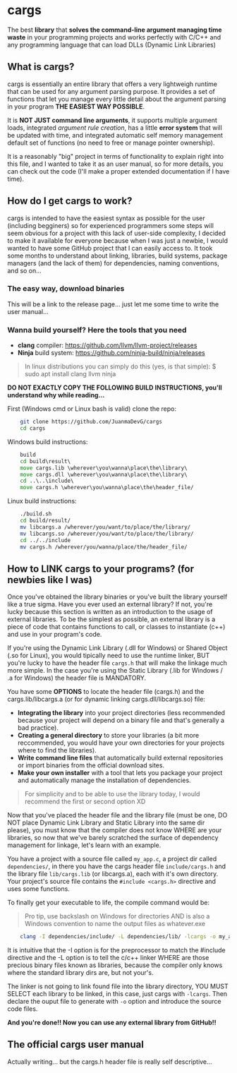 # cargs

The best **library** that **solves the command-line argument managing time waste** in your programming projects and works perfectly with C/C++ and 
any programming language that can load DLLs (Dynamic Link Libraries)

## What is cargs?

cargs is essentially an entire library that offers a very lightweigh runtime that can be used for any argument parsing purpose.
It provides a set of functions that let you manage every little detail about the argument parsing in your program **THE EASIEST WAY POSSIBLE**.

It is **NOT JUST command line arguments**, it supports multiple argument loads, integrated _argument rule creation_, has a little **error system** 
that will be updated with time, and integrated automatic self memory management default set of functions (no need to free or manage pointer ownership).

It is a reasonably "big" project in terms of functionality to explain right into this file, and I wanted to take it as an user manual, so for more details, 
you can check out the code (I'll make a proper extended documentation if I have time).

## How do I get cargs to work?

cargs is intended to have the easiest syntax as possible for the user (including begginers) so for experienced programmers some steps will seem obvious 
for a project with this lack of user-side complexity, I decided to make it available for everyone because when I was just a newbie, I would wanted to have 
some GitHub project that I can easily access to. It took some months to understand about linking, libraries, build systems, package managers (and the lack 
of them) for dependencies, naming conventions, and so on...

### The easy way, download binaries

This will be a link to the release page... just let me some time to write the user manual...

### Wanna build yourself? Here the tools that you need

- **clang** compiler: https://github.com/llvm/llvm-project/releases
- **Ninja** build system: https://github.com/ninja-build/ninja/releases

> In linux distributions you can simply do this (yes, is that simple):
> $ sudo apt install clang llvm ninja

**DO NOT EXACTLY COPY THE FOLLOWING BUILD INSTRUCTIONS, you'll understand why while reading...**

First (Windows cmd or Linux bash is valid) clone the repo:
```bash
    git clone https://github.com/JuanmaDevG/cargs
    cd cargs
```

Windows build instructions:
```cmd
    build
    cd build\result\
    move cargs.lib \wherever\you\wanna\place\the\library\
    move cargs.dll \wherever\you\wanna\place\the\library\
    cd ..\..\include\
    move cargs.h \wherever\you\wanna\place\the\header_file/
```

Linux build instructions:
```bash
    ./build.sh
    cd build/result/
    mv libcargs.a /wherever/you/want/to/place/the/library/
    mv libcargs.so /wherever/you/want/to/place/the/library/
    cd ../../include
    mv cargs.h /wherever/you/wanna/place/the/header_file/
```

## How to LINK cargs to your programs? (for newbies like I was)

Once you've obtained the library binaries or you've built the library yourself like a true sigma. 
Have you ever used an external library? If not, you're lucky because this section is written as an introduction to the usage of external libraries. To be the simplest 
as possible, an external library is a piece of code that contains functions to call, or classes to instantiate (c++) and use in your program's code.

If you're using the Dynamic Link Library (.dll for Windows) or Shared Object (.so for Linux), you would tipically need to use the runtime linker, BUT you're lucky to 
have the header file ``cargs.h`` that will make the linkage much more simple. In the case you're using the Static Library (.lib for Windows / .a for Windows) the 
header file is MANDATORY.

You have some **OPTIONS** to locate the header file (cargs.h) and the cargs.lib/libcargs.a (or for dynamic linking cargs.dll/libcargs.so) file:

- **Integrating the library** into your project directories (less recommended because your project will depend on a binary file and that's generally a bad practice).
- **Creating a general directory** to store your libraries (a bit more reccommended, you would have your own directories for your projects where to find the libraries).
- **Write command line files** that automatically build external repositories or import binaries from the official download sites.
- **Make your own installer** with a tool that lets you package your project and automatically manage the installation of dependencies.

> For simplicity and to be able to use the library today, I would recommend the first or second option XD

Now that you've placed the header file and the library file (must be one, DO NOT place Dynamic Link Library and Static Library into the same dir please), you must know 
that the compiler does not know WHERE are your libraries, so now that we've barely scratched the surface of dependency management for linkage, let's learn with an example.

You have a project with a source file called ``my_app.c``, a project dir called ``dependencies/``, in there you have the cargs header file ``include/cargs.h`` and the 
library file ``lib/cargs.lib`` (or libcargs.a), each with it's own directory. Your project's source file contains the ``#include <cargs.h>`` directive and uses some 
functions.

To finally get your executable to life, the compile command would be:

> Pro tip, use backslash on Windows for directories AND is also a Windows convention to name the output files as whatever.exe

```bash
    clang -I dependencies/include/ -L dependencies/lib/ -lcargs -o my_app  my_app.c
```

It is intuitive that the -I option is for the preprocessor to match the #include directive and the -L option is to tell the c/c++ linker WHERE are those precious binary 
files known as libraries, because the compiler only knows where the standard library dirs are, but not your's.

The linker is not going to link found file into the library directory, YOU MUST SELECT each library to be linked, in this case, just cargs with ``-lcargs``. Then 
declare the ouput file to generate with ``-o`` option and introduce the source code files.

**And you're done!! Now you can use any external library from GitHub!!**

## The official cargs user manual

Actually writing... but the cargs.h header file is really self descriptive...